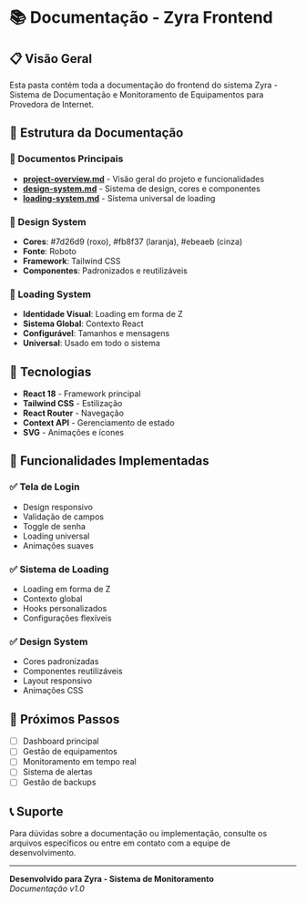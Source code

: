 # 📚 Documentação - Zyra Frontend

## 📋 Visão Geral

Esta pasta contém toda a documentação do frontend do sistema Zyra - Sistema de Documentação e Monitoramento de Equipamentos para Provedora de Internet.

## 📁 Estrutura da Documentação

### **📖 Documentos Principais**
- **[project-overview.md](./project-overview.md)** - Visão geral do projeto e funcionalidades
- **[design-system.md](./design-system.md)** - Sistema de design, cores e componentes
- **[loading-system.md](./loading-system.md)** - Sistema universal de loading

### **🎨 Design System**
- **Cores**: #7d26d9 (roxo), #fb8f37 (laranja), #ebeaeb (cinza)
- **Fonte**: Roboto
- **Framework**: Tailwind CSS
- **Componentes**: Padronizados e reutilizáveis

### **🔄 Loading System**
- **Identidade Visual**: Loading em forma de Z
- **Sistema Global**: Contexto React
- **Configurável**: Tamanhos e mensagens
- **Universal**: Usado em todo o sistema

## 🚀 Tecnologias

- **React 18** - Framework principal
- **Tailwind CSS** - Estilização
- **React Router** - Navegação
- **Context API** - Gerenciamento de estado
- **SVG** - Animações e ícones

## 📱 Funcionalidades Implementadas

### ✅ **Tela de Login**
- Design responsivo
- Validação de campos
- Toggle de senha
- Loading universal
- Animações suaves

### ✅ **Sistema de Loading**
- Loading em forma de Z
- Contexto global
- Hooks personalizados
- Configurações flexíveis

### ✅ **Design System**
- Cores padronizadas
- Componentes reutilizáveis
- Layout responsivo
- Animações CSS

## 🎯 Próximos Passos

- [ ] Dashboard principal
- [ ] Gestão de equipamentos
- [ ] Monitoramento em tempo real
- [ ] Sistema de alertas
- [ ] Gestão de backups

## 📞 Suporte

Para dúvidas sobre a documentação ou implementação, consulte os arquivos específicos ou entre em contato com a equipe de desenvolvimento.

---

**Desenvolvido para Zyra - Sistema de Monitoramento**  
*Documentação v1.0*

